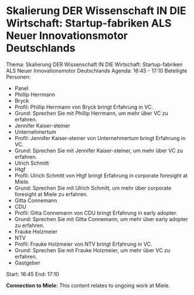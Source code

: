 # Skalierung DER Wissenschaft IN DIE Wirtschaft: Startup-fabriken ALS Neuer Innovationsmotor Deutschlands
Thema: Skalierung DER Wissenschaft IN DIE Wirtschaft: Startup-fabriken ALS Neuer Innovationsmotor Deutschlands
Agenda: 16:45 - 17:10
Beteiligte Personen:
- Panel
- Phillip Herrmann
- Bryck
- Profil: Phillip Herrmann von Bryck bringt Erfahrung in VC.
- Grund: Sprechen Sie mit Phillip Herrmann, um mehr über VC zu erfahren.
- Jennifer Kaiser-steiner
- Unternehmertum
- Profil: Jennifer Kaiser-steiner von Unternehmertum bringt Erfahrung in VC.
- Grund: Sprechen Sie mit Jennifer Kaiser-steiner, um mehr über VC zu erfahren.
- Ulrich Schmitt
- Htgf
- Profil: Ulrich Schmitt von Htgf bringt Erfahrung in corporate foresight at Miele.
- Grund: Sprechen Sie mit Ulrich Schmitt, um mehr über corporate foresight at Miele zu erfahren.
- Gitta Connemann
- CDU
- Profil: Gitta Connemann von CDU bringt Erfahrung in early adopter.
- Grund: Sprechen Sie mit Gitta Connemann, um mehr über early adopter zu erfahren.
- Frauke Holzmeier
- NTV
- Profil: Frauke Holzmeier von NTV bringt Erfahrung in VC.
- Grund: Sprechen Sie mit Frauke Holzmeier, um mehr über VC zu erfahren.
- Gastgeber

Start: 16:45
End: 17:10

**Connection to Miele:** This content relates to ongoing work at Miele.
